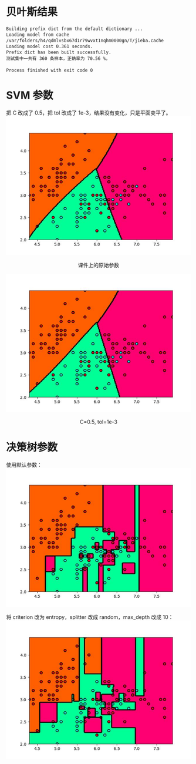 # 贝叶斯结果
```commandline
Building prefix dict from the default dictionary ...
Loading model from cache /var/folders/h4/qdmlvsbx67d1r79wvxt1nqhm0000gn/T/jieba.cache
Loading model cost 0.361 seconds.
Prefix dict has been built successfully.
测试集中一共有 360 条样本，正确率为 70.56 %。

Process finished with exit code 0
```
# SVM 参数
把 C 改成了 0.5，把 tol 改成了 1e-3，结果没有变化，只是平面变平了。
!["课件上的原始参数"](课件参数.jpg)
<p align="center">课件上的原始参数</p>

![](C05TOLe_3.jpg)
<p align="center">C=0.5, tol=1e-3</p>

# 决策树参数
使用默认参数：
![](决策树默认参数.jpg)

将 criterion 改为 entropy，splitter 改成 random，max_depth 改成 10：
![](决策树自定义参数.jpg)